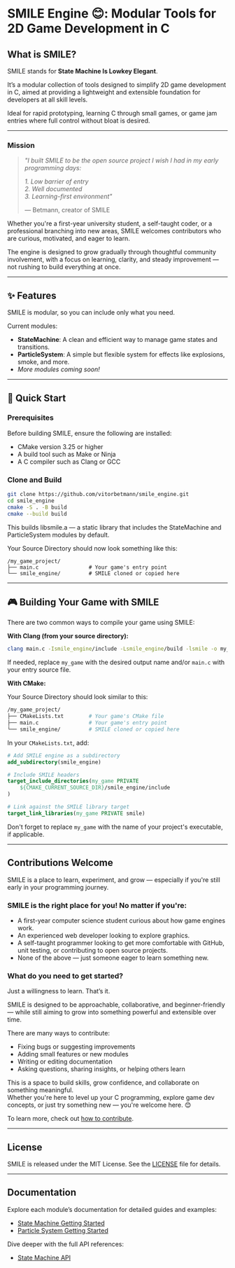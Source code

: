 # SMILE Engine 😊: Modular Tools for 2D Game Development in C

## What is SMILE?

SMILE stands for **State Machine Is Lowkey Elegant**.

It’s a modular collection of tools designed to simplify 2D game development in C, aimed at providing a lightweight and extensible foundation for developers at all skill levels.

Ideal for rapid prototyping, learning C through small games, or game jam entries where full control without bloat is desired.

---

### Mission

> _"I built SMILE to be the open source project I wish I had in my early programming days:_
>
> _1. Low barrier of entry_  
> _2. Well documented_  
> _3. Learning-first environment"_
>
> — Betmann, creator of SMILE

Whether you're a first-year university student, a self-taught coder, or a professional branching into new areas, SMILE welcomes contributors who are curious, motivated, and eager to learn.

The engine is designed to grow gradually through thoughtful community involvement, with a focus on learning, clarity, and steady improvement — not rushing to build everything at once.

---

## ✨ Features

SMILE is modular, so you can include only what you need.

Current modules:

- **StateMachine**: A clean and efficient way to manage game states and transitions.
- **ParticleSystem**: A simple but flexible system for effects like explosions, smoke, and more.
- _More modules coming soon!_

---

## 🚀 Quick Start

### Prerequisites

Before building SMILE, ensure the following are installed:

- CMake version 3.25 or higher
- A build tool such as Make or Ninja
- A C compiler such as Clang or GCC

### Clone and Build

```zsh
git clone https://github.com/vitorbetmann/smile_engine.git
cd smile_engine
cmake -S . -B build
cmake --build build
```

This builds libsmile.a — a static library that includes the StateMachine and ParticleSystem modules by default.

Your Source Directory should now look something like this:

```plaintext
/my_game_project/
├── main.c                # Your game's entry point
└── smile_engine/         # SMILE cloned or copied here
```

---

## 🎮 Building Your Game with SMILE

There are two common ways to compile your game using SMILE:

**With Clang (from your source directory):**

```zsh
clang main.c -Ismile_engine/include -Lsmile_engine/build -lsmile -o my_game
```

If needed, replace `my_game` with the desired output name and/or `main.c` with your entry source file.

**With CMake:**

Your Source Directory should look similar to this:

```zsh
/my_game_project/
├── CMakeLists.txt        # Your game's CMake file
├── main.c                # Your game's entry point
└── smile_engine/         # SMILE cloned or copied here
```

In your `CMakeLists.txt`, add:

```cmake
# Add SMILE engine as a subdirectory
add_subdirectory(smile_engine)

# Include SMILE headers
target_include_directories(my_game PRIVATE
    ${CMAKE_CURRENT_SOURCE_DIR}/smile_engine/include
)

# Link against the SMILE library target
target_link_libraries(my_game PRIVATE smile)
```

Don't forget to replace `my_game` with the name of your project's executable, if applicable.

---

## Contributions Welcome

SMILE is a place to learn, experiment, and grow — especially if you're still early in your programming journey.

### SMILE is the right place for you! No matter if you're:

- A first-year computer science student curious about how game engines work.
- An experienced web developer looking to explore graphics.
- A self-taught programmer looking to get more comfortable with GitHub, unit testing, or contributing to open source projects.
- None of the above — just someone eager to learn something new.

### What do you need to get started?

Just a willingness to learn. That’s it.

SMILE is designed to be approachable, collaborative, and beginner-friendly — while still aiming to grow into something powerful and extensible over time.

There are many ways to contribute:

- Fixing bugs or suggesting improvements
- Adding small features or new modules
- Writing or editing documentation
- Asking questions, sharing insights, or helping others learn

This is a space to build skills, grow confidence, and collaborate on something meaningful.  
Whether you're here to level up your C programming, explore game dev concepts, or just try something new — you're welcome here. 😊

To learn more, check out [how to contribute](./docs/Contributing.md).

---

## License

SMILE is released under the MIT License. See the [LICENSE](./LICENSE) file for details.

---

## Documentation

Explore each module’s documentation for detailed guides and examples:

- [State Machine Getting Started](./docs/StateMachine/SM_GettingStarted.md)
- [Particle System Getting Started](./docs/ParticleSystem/PS_GettingStarted.md)

Dive deeper with the full API references:

- [State Machine API](./docs/StateMachine/SM_API.md)
